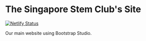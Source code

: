 # The Singapore Stem Club's Site

[![Netlify Status](https://api.netlify.com/api/v1/badges/3cc060a8-94dc-4829-85d1-e52497675442/deploy-status)](https://app.netlify.com/sites/thesingaporestemclub/deploys)

Our main website using Bootstrap Studio.
